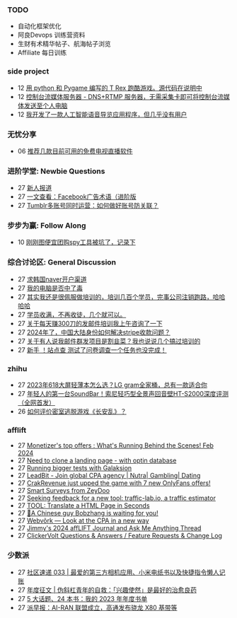 ### TODO
-  自动化框架优化
-  阿良Devops 训练营资料
-  生财有术精华帖子、航海帖子浏览
-  Affiliate 每日训练

### side project
<!-- sideproject:START -->
-  12 [用 python 和 Pygame 编写的 T Rex 跑酷游戏。源代码在说明中](https://www.youtube.com/watch?v=pZySIXSelCA)
-  12 [控制台流媒体服务器 - DNS+RTMP 服务器，无需采集卡即可将控制台流媒体发送至个人电脑](https://github.com/Aioros/console-streaming-server)
-  12 [我开发了一款人工智能语音导览应用程序，但几乎没有用户](https://www.reddit.com/r/SideProject/comments/18gpp0e/ive_built_an_ai_audio_tour_app_but_have_almost_no/)<!-- sideproject:END -->


### 无忧分享
<!-- ruyo:START -->
-  06 [推荐几款目前可用的免费电视直播软件](https://51.ruyo.net/18608.html)<!-- ruyo:END -->

### 进阶学堂: Newbie Questions
<!-- advertcn1:START -->
-  27 [新人报道](https://www.advertcn.com/thread-114133-1-1.html)
-  27 [一文查看：Facebook广告术语（进阶版](https://www.advertcn.com/thread-114132-1-1.html)
-  27 [Tumblr多账号同时运营：如何做好账号防关联？](https://www.advertcn.com/thread-114124-1-1.html)<!-- advertcn1:END -->

### 步步为赢: Follow Along
<!-- advertcn2:START -->
-  10 [刚刚图便宜团购spy工具被坑了，记录下](https://www.advertcn.com/thread-113954-1-1.html)<!-- advertcn2:END -->

### 综合讨论区: General Discussion
<!-- advertcn3:START -->
-  27 [求韩国naver开户渠道](https://www.advertcn.com/thread-114131-1-1.html)
-  27 [我的电脑是否中了毒](https://www.advertcn.com/thread-114130-1-1.html)
-  27 [其实我还是很佩服做培训的，培训几百个学员，完事公司注销跑路，哈哈哈哈](https://www.advertcn.com/thread-114128-1-1.html)
-  27 [学员收满，不再收徒，几个就可以。](https://www.advertcn.com/thread-114127-1-1.html)
-  27 [关于每天赚300刀的发邮件培训我上午咨询了一下](https://www.advertcn.com/thread-114126-1-1.html)
-  27 [2024年了，中国大陆身份如何解决stripe收款问题？](https://www.advertcn.com/thread-114125-1-1.html)
-  27 [关于有人说我邮件群发项目是割韭菜？我也说说几个搞过培训的](https://www.advertcn.com/thread-114123-1-1.html)
-  27 [新手 ！站点查 测试了问卷调查一个任务也没完成！](https://www.advertcn.com/thread-114122-1-1.html)<!-- advertcn3:END -->


### zhihu
<!-- zhihu:START -->
-  27 [2023年618大屏轻薄本怎么选？LG gram全家桶，总有一款适合你](http://zhuanlan.zhihu.com/p/632641888?utm_campaign=rss&utm_medium=rss&utm_source=rss&utm_content=title)
-  27 [年轻人的第一台SoundBar！索尼轻巧型全景声回音壁HT-S2000深度评测（全网首发）](http://zhuanlan.zhihu.com/p/630990296?utm_campaign=rss&utm_medium=rss&utm_source=rss&utm_content=title)
-  26 [如何评价密室逃脱游戏《长安乱》？](http://www.zhihu.com/question/563950552/answer/3045961312?utm_campaign=rss&utm_medium=rss&utm_source=rss&utm_content=title)<!-- zhihu:END -->

### afflift
<!-- afflift:START -->
-  27 [Monetizer&#39;s top offers : What&#39;s Running Behind the Scenes! Feb 2024](https://afflift.com/f/threads/monetizers-top-offers-whats-running-behind-the-scenes-feb-2024.12717/)
-  27 [Need to clone a landing page - with optin database](https://afflift.com/f/threads/need-to-clone-a-landing-page-with-optin-database.12719/)
-  27 [Running bigger tests with Galaksion](https://afflift.com/f/threads/running-bigger-tests-with-galaksion.12711/)
-  27 [LeadBit - Join global CPA agency | Nutra| Gambling| Dating](https://afflift.com/f/threads/leadbit-join-global-cpa-agency-nutra-gambling-dating.6782/)
-  27 [CrakRevenue just upped the game with 7 new OnlyFans offers!](https://afflift.com/f/threads/crakrevenue-just-upped-the-game-with-7-new-onlyfans-offers.12648/)
-  27 [Smart Surveys from ZeyDoo](https://afflift.com/f/threads/smart-surveys-from-zeydoo.10505/)
-  27 [Seeking feedback for a new tool: traffic-lab.io, a traffic estimator](https://afflift.com/f/threads/seeking-feedback-for-a-new-tool-traffic-lab-io-a-traffic-estimator.12301/)
-  27 [TOOL: Translate a HTML Page in Seconds](https://afflift.com/f/threads/tool-translate-a-html-page-in-seconds.11422/)
-  27 [🐼A Chinese guy Bobzhang is waiting for you!](https://afflift.com/f/threads/%F0%9F%90%BCa-chinese-guy-bobzhang-is-waiting-for-you.12708/)
-  27 [Webvõrk — Look at the CPA in a new way](https://afflift.com/f/threads/webv%C3%B5rk-%E2%80%94-look-at-the-cpa-in-a-new-way.2820/)
-  27 [Jimmy&#39;s 2024 affLIFT Journal and Ask Me Anything Thread](https://afflift.com/f/threads/jimmys-2024-afflift-journal-and-ask-me-anything-thread.12559/)
-  27 [ClickerVolt Questions &amp; Answers / Feature Requests &amp; Change Log](https://afflift.com/f/threads/clickervolt-questions-answers-feature-requests-change-log.1059/)<!-- afflift:END -->

### 少数派
<!-- sspai:START -->
-  27 [社区速递 033 | 最爱的第三方相机应用、小米电纸书以及快捷指令懒人记账](https://sspai.com/post/86718)
-  27 [年度征文 | 伪斜杠青年的自救：「兴趣使然」是最好的治愈良药](https://sspai.com/post/86625)
-  27 [5 大话题、24 本书：我的 2023 年年度书单](https://sspai.com/post/85733)
-  27 [派早报：AI-RAN 联盟成立，高通发布骁龙 X80 基带等](https://sspai.com/post/86693)<!-- sspai:END -->
